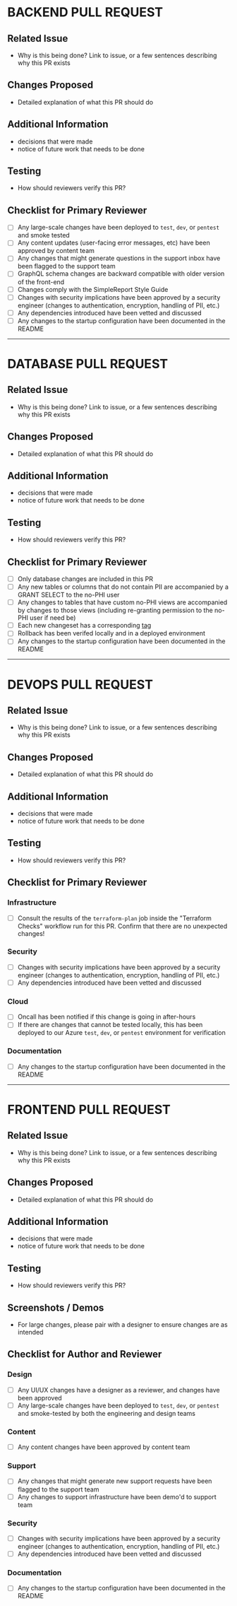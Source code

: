 # BACKEND PULL REQUEST

## Related Issue

- Why is this being done? Link to issue, or a few sentences describing why this PR exists

## Changes Proposed

- Detailed explanation of what this PR should do

## Additional Information

- decisions that were made
- notice of future work that needs to be done

## Testing

- How should reviewers verify this PR?

## Checklist for Primary Reviewer

- [ ] Any large-scale changes have been deployed to `test`, `dev`, or `pentest` and smoke tested
- [ ] Any content updates (user-facing error messages, etc) have been approved by content team
- [ ] Any changes that might generate questions in the support inbox have been flagged to the support team
- [ ] GraphQL schema changes are backward compatible with older version of the front-end
- [ ] Changes comply with the SimpleReport Style Guide
- [ ] Changes with security implications have been approved by a security engineer (changes to authentication, encryption, handling of PII, etc.)
- [ ] Any dependencies introduced have been vetted and discussed
- [ ] Any changes to the startup configuration have been documented in the README

---

# DATABASE PULL REQUEST

## Related Issue

- Why is this being done? Link to issue, or a few sentences describing why this PR exists

## Changes Proposed

- Detailed explanation of what this PR should do

## Additional Information

- decisions that were made
- notice of future work that needs to be done

## Testing

- How should reviewers verify this PR?

## Checklist for Primary Reviewer

- [ ] Only database changes are included in this PR
- [ ] Any new tables or columns that do not contain PII are accompanied by a GRANT SELECT to the no-PHI user
- [ ] Any changes to tables that have custom no-PHI views are accompanied by changes to those views (including re-granting permission to the no-PHI user if need be)
- [ ] Each new changeset has a corresponding [tag](https://docs.liquibase.com/change-types/community/tag-database.html)
- [ ] Rollback has been verifed locally and in a deployed environment
- [ ] Any changes to the startup configuration have been documented in the README

---

# DEVOPS PULL REQUEST

## Related Issue

- Why is this being done? Link to issue, or a few sentences describing why this PR exists

## Changes Proposed

- Detailed explanation of what this PR should do

## Additional Information

- decisions that were made
- notice of future work that needs to be done

## Testing

- How should reviewers verify this PR?

## Checklist for Primary Reviewer

### Infrastructure

- [ ] Consult the results of the `terraform-plan` job inside the "Terraform Checks" workflow run for this PR. Confirm that there are no unexpected changes!

### Security

- [ ] Changes with security implications have been approved by a security engineer (changes to authentication, encryption, handling of PII, etc.)
- [ ] Any dependencies introduced have been vetted and discussed

### Cloud

- [ ] Oncall has been notified if this change is going in after-hours
- [ ] If there are changes that cannot be tested locally, this has been deployed to our Azure `test`, `dev`, or `pentest` environment for verification

### Documentation

- [ ] Any changes to the startup configuration have been documented in the README

---

# FRONTEND PULL REQUEST

## Related Issue

- Why is this being done? Link to issue, or a few sentences describing why this PR exists

## Changes Proposed

- Detailed explanation of what this PR should do

## Additional Information

- decisions that were made
- notice of future work that needs to be done

## Testing

- How should reviewers verify this PR?

## Screenshots / Demos

- For large changes, please pair with a designer to ensure changes are as intended

## Checklist for Author and Reviewer

### Design

- [ ] Any UI/UX changes have a designer as a reviewer, and changes have been approved
- [ ] Any large-scale changes have been deployed to `test`, `dev`, or `pentest` and smoke-tested by both the engineering and design teams

### Content

- [ ] Any content changes have been approved by content team

### Support

- [ ] Any changes that might generate new support requests have been flagged to the support team
- [ ] Any changes to support infrastructure have been demo'd to support team

### Security

- [ ] Changes with security implications have been approved by a security engineer (changes to authentication, encryption, handling of PII, etc.)
- [ ] Any dependencies introduced have been vetted and discussed

### Documentation

- [ ] Any changes to the startup configuration have been documented in the README
